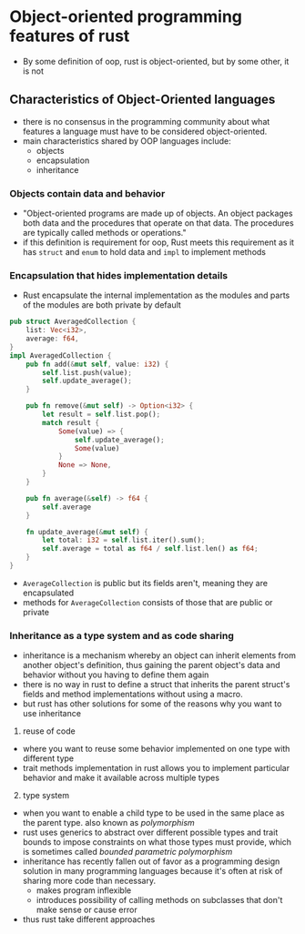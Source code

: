 # Object-oriented programming features of rust 
- By some definition of oop, rust is object-oriented, but by some other, it is not
## Characteristics of Object-Oriented languages
- there is no consensus in the programming community about what features a language must have to be considered object-oriented.
- main characteristics shared by OOP languages include:
  - objects
  - encapsulation
  - inheritance
### Objects contain data and behavior
- "Object-oriented programs are made up of objects. An object packages both data and the procedures that operate on that data. The procedures are typically called methods or operations."
- if this definition is requirement for oop, Rust meets this requirement as it has `struct` and `enum` to hold data and `impl` to implement methods
### Encapsulation that hides implementation details
- Rust encapsulate the internal implementation as the modules and parts of the modules are both private by default
```rust
pub struct AveragedCollection {
    list: Vec<i32>,
    average: f64,
}
impl AveragedCollection {
    pub fn add(&mut self, value: i32) {
        self.list.push(value);
        self.update_average();
    }

    pub fn remove(&mut self) -> Option<i32> {
        let result = self.list.pop();
        match result {
            Some(value) => {
                self.update_average();
                Some(value)
            }
            None => None,
        }
    }

    pub fn average(&self) -> f64 {
        self.average
    }

    fn update_average(&mut self) {
        let total: i32 = self.list.iter().sum();
        self.average = total as f64 / self.list.len() as f64;
    }
}
```
- `AverageCollection` is public but its fields aren't, meaning they are encapsulated
- methods for `AverageCollection` consists of those that are public or private
### Inheritance as a type system and as code sharing
- inheritance is a mechanism whereby an object can inherit elements from another object's definition, thus gaining the parent object's data and behavior without you having to define them again
- there is no way in rust to define a struct that inherits the parent struct's fields and method implementations without using a macro.
- but rust has other solutions for some of the reasons why you want to use inheritance
1. reuse of code
  - where you want to reuse some behavior implemented on one type with different type
  - trait methods implementation in rust allows you to implement particular behavior and make it available across multiple types
2. type system
  - when you want to enable a child type to be used in the same place as the parent type. also known as *polymorphism*
  - rust uses generics to abstract over different possible types and trait bounds to impose constraints on what those types must provide, which is sometimes called *bounded parametric polymorphism*
- inheritance has recently fallen out of favor as a programming design solution in many programming languages because it's often at risk of sharing more code than necessary.
  - makes program inflexible 
  - introduces possibility of calling methods on subclasses that don't make sense or cause error 
- thus rust take different approaches
